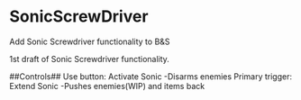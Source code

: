 # SonicScrewDriver
Add Sonic Screwdriver functionality to B&amp;S

1st draft of Sonic Screwdriver functionality.

##Controls##
  Use button: Activate Sonic
      -Disarms enemies
  Primary trigger: Extend Sonic
      -Pushes enemies(WIP) and items back
